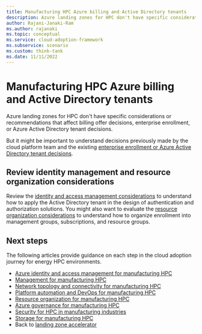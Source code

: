 ```yaml
---
title: Manufacturing HPC Azure billing and Active Directory tenants
description: Azure landing zones for HPC don't have specific considerations or recommendations that affect billing offer decisions, enterprise enrollment, or Active Directory tenant decisions.
author: Rajani-Janaki-Ram
ms.author: rajanaki
ms.topic: conceptual
ms.service: cloud-adoption-framework
ms.subservice: scenario
ms.custom: think-tank
ms.date: 11/11/2022
---
```


# Manufacturing HPC Azure billing and Active Directory tenants

Azure landing zones for HPC don't have specific considerations or recommendations that affect billing offer decisions, enterprise enrollment, or Azure Active Directory tenant decisions.

But it might be important to understand decisions previously made by the cloud platform team and the existing [enterprise enrollment or Azure Active Directory tenant decisions](/azure/cloud-adoption-framework/ready/landing-zone/design-area/azure-billing-ad-tenant).

## Review identity management and resource organization considerations

Review the [identity and access management considerations](/azure/cloud-adoption-framework/scenarios/sap/eslz-identity-and-access-management) to understand how to apply the Active Directory tenant in the design of authentication and authorization solutions. You might also want to evaluate the [resource organization considerations](/azure/cloud-adoption-framework/scenarios/sap/eslz-resource-organization) to understand how to organize enrollment into management groups, subscriptions, and resource groups.

## Next steps

The following articles provide guidance on each step in the cloud adoption journey for energy HPC environments.

- [Azure identity and access management for manufacturing HPC](./identity-access-management.md)
- [Management for manufacturing HPC](./management.md)
- [Network topology and connectivity for manufacturing HPC](./network-topology-connectivity.md)
- [Platform automation and DevOps for manufacturing HPC](./platform-automation-devops.md)
- [Resource organization for manufacturing HPC](./resource-organization.md)
- [Azure governance for manufacturing HPC](./security-governance-compliance.md)
- [Security for HPC in manufacturing industries](./security.md)
- [Storage for manufacturing HPC](./storage.md)
- Back to [landing zone accelerator](../azure-hpc-landing-zone-accelerator.md)


